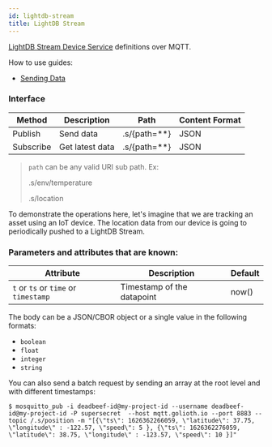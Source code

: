 ```yaml
---
id: lightdb-stream
title: LightDB Stream
---
```


[LightDB Stream Device Service](/cloud/services/lightdb-stream) definitions over MQTT.

How to use guides:

- [Sending Data](/cloud/services/lightdb-stream/sending-data)

### Interface

| Method    | Description     | Path           | Content Format |
| --------- | --------------- | -------------- | -------------- |
| Publish   | Send data       | .s/{path=\*\*} | JSON           |
| Subscribe | Get latest data | .s/{path=\*\*} | JSON           |

> `path` can be any valid URI sub path. Ex:
>
> .s/env/temperature
>
> .s/location

To demonstrate the operations here, let's imagine that we are tracking an asset using an IoT device. The location data from our device is going to periodically pushed to a LightDB Stream.

### Parameters and attributes that are known:

| Attribute                            | Description                | Default |
| ------------------------------------ | -------------------------- | ------- |
| `t` or `ts` or `time` or `timestamp` | Timestamp of the datapoint | now()   |

The body can be a JSON/CBOR object or a single value in the following formats:

- `boolean`
- `float`
- `integer`
- `string`

You can also send a batch request by sending an array at the root level and with different timestamps:

```
$ mosquitto_pub -i deadbeef-id@my-project-id --username deadbeef-id@my-project-id -P supersecret  --host mqtt.golioth.io --port 8883 --topic /.s/position -m "[{\"ts\": 1626362266059, \"latitude\": 37.75, \"longitude\" : -122.57, \"speed\": 5 }, {\"ts\": 1626362276059, \"latitude\": 38.75, \"longitude\" : -123.57, \"speed\": 10 }]"
```
